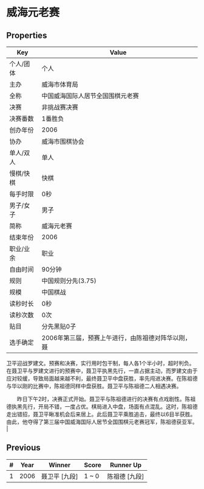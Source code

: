 # 威海元老赛

## Properties

| Key | Value |
| --- | ----- |
| 个人/团体 | 个人 |
| 主办 | 威海市体育局 |
| 全称 | 中国威海国际人居节全国围棋元老赛 |
| 决赛 | 非挑战赛决赛 |
| 决赛番数 | 1番胜负 |
| 创办年份 | 2006 |
| 协办 | 威海市围棋协会 |
| 单人/双人 | 单人 |
| 慢棋/快棋 | 快棋 |
| 每手时限 | 0秒 |
| 男子/女子 | 男子 |
| 简称 | 威海元老赛 |
| 结束年份 | 2006 |
| 职业/业余 | 职业 |
| 自由时间 | 90分钟 |
| 规则 | 中国规则分先(3.75) |
| 规模 | 中国棋战 |
| 读秒时长 | 0秒 |
| 读秒次数 | 0次 |
| 贴目 | 分先黑贴0子 |
| 选手确定 | 2006年第三届，预赛上午进行，由陈祖德对阵华以刚，聂
卫平迎战罗建文。预赛和决赛，实行用时包干制，每人各1个半小时，超时判负。在聂卫平与罗建文进行的预赛中，聂卫平执黑先行，一直占据主动，而罗建文由于应对较缓，导致局面越来越不利，最终聂卫平中盘获胜，率先闯进决赛。在陈祖德与华以刚的比赛中，陈祖德同样中盘获胜。聂卫平与陈祖德二人相遇决赛。

　　昨日下午2时，决赛正式开始。聂卫平与陈祖德进行的决赛有点戏剧性。陈祖德执黑先行，开局不错，一度占优。棋局进入中盘，场面有点混乱。这时，陈祖德走出错招，聂卫平瞅准机会后来居上。此后聂卫平乘胜追击，最终以6目半获胜。由此，他夺得了第三届中国威海国际人居节全国围棋元老赛冠军，陈祖德获亚军。 |

## Previous

| # | Year | Winner | Score | Runner Up |
| --- | --- | --- | --- | --- |
| 1 | 2006 | 聂卫平 [九段] | 1 ~ 0 | 陈祖德 [九段] |

